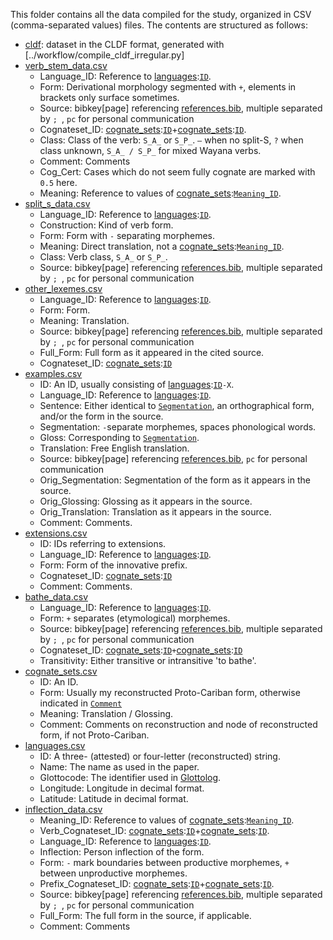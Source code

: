 This folder contains all the data compiled for the study, organized in CSV (comma-separated values) files.
The contents are structured as follows:
* [cldf](cldf): dataset in the CLDF format, generated with [../workflow/compile_cldf_irregular.py]
* [verb_stem_data.csv](data/verb_stem_data.csv)<a name="verb_stem_data">
  * Language_ID<a name="verb_stem_data.Language_ID">: Reference to [languages](#languages):[`ID`](#languages.ID).
  * Form<a name="verb_stem_data.Form">: Derivational morphology segmented with `+`, elements in brackets only surface sometimes.
  * Source<a name="verb_stem_data.Source">: bibkey[page] referencing [references.bib](data/cldf/references.bib), multiple separated by `; `, `pc` for personal communication
  * Cognateset_ID<a name="verb_stem_data.Cognateset_ID">: [cognate_sets](#cognate_sets):[`ID`](#cognate_sets.ID)+[cognate_sets](#cognate_sets):[`ID`](#cognate_sets.ID).
  * Class<a name="verb_stem_data.Class">: Class of the verb: `S_A_` or `S_P_`. `–` when no split-S, `?` when class unknown, `S_A_ / S_P_` for mixed Wayana verbs.
  * Comment<a name="verb_stem_data.Comment">: Comments
  * Cog_Cert<a name="verb_stem_data.Cog_Cert">: Cases which do not seem fully cognate are marked with `0.5` here.
  * Meaning<a name="verb_stem_data.Meaning">: Reference to values of [cognate_sets](#cognate_sets):[`Meaning_ID`](#cognate_sets.Meaning_ID).
* [split_s_data.csv](data/split_s_data.csv)<a name="split_s_data">
  * Language_ID<a name="split_s_data.Language_ID">: Reference to [languages](#languages):[`ID`](#languages.ID).
  * Construction<a name="split_s_data.Construction">: Kind of verb form.
  * Form<a name="split_s_data.Form">: Form with `-` separating morphemes.
  * Meaning<a name="split_s_data.Meaning">: Direct translation, not a [cognate_sets](#cognate_sets):[`Meaning_ID`](#cognate_sets.Meaning_ID).
  * Class<a name="split_s_data.Class">: Verb class, `S_A_` or `S_P_`.
  * Source<a name="split_s_data.Source">: bibkey[page] referencing [references.bib](data/cldf/references.bib), multiple separated by `; `, `pc` for personal communication
* [other_lexemes.csv](data/other_lexemes.csv)<a name="other_lexemes">
  * Language_ID<a name="other_lexemes.Language_ID">: Reference to [languages](#languages):[`ID`](#languages.ID).
  * Form<a name="other_lexemes.Form">: Form.
  * Meaning<a name="other_lexemes.Meaning">: Translation.
  * Source<a name="other_lexemes.Source">: bibkey[page] referencing [references.bib](data/cldf/references.bib), multiple separated by `; `, `pc` for personal communication
  * Full_Form<a name="other_lexemes.Full_Form">: Full form as it appeared in the cited source.
  * Cognateset_ID<a name="other_lexemes.Cognateset_ID">: [cognate_sets](#cognate_sets):[`ID`](#cognate_sets.ID)
* [examples.csv](data/examples.csv)<a name="examples">
  * ID<a name="examples.ID">: An ID, usually consisting of [languages](#languages):[`ID`](#languages.ID)`-X`.
  * Language_ID<a name="examples.Language_ID">: Reference to [languages](#languages):[`ID`](#languages.ID).
  * Sentence<a name="examples.Sentence">: Either identical to [`Segmentation`](#examples.Segmentation), an orthographical form, and/or the form in the source.
  * Segmentation<a name="examples.Segmentation">: `-`separate morphemes, spaces phonological words.
  * Gloss<a name="examples.Gloss">: Corresponding to [`Segmentation`](#examples.Segmentation).
  * Translation<a name="examples.Translation">: Free English translation.
  * Source<a name="examples.Source">: bibkey[page] referencing [references.bib](data/cldf/references.bib), `pc` for personal communication
  * Orig_Segmentation<a name="examples.Orig_Segmentation">: Segmentation of the form as it appears in the source.
  * Orig_Glossing<a name="examples.Orig_Glossing">: Glossing as it appears in the source.
  * Orig_Translation<a name="examples.Orig_Translation">: Translation as it appears in the source.
  * Comment<a name="examples.Comment">: Comments.
* [extensions.csv](data/extensions.csv)<a name="extensions">
  * ID<a name="extensions.ID">: IDs referring to extensions.
  * Language_ID<a name="extensions.Language_ID">: Reference to [languages](#languages):[`ID`](#languages.ID).
  * Form<a name="extensions.Form">: Form of the innovative prefix.
  * Cognateset_ID<a name="extensions.Cognateset_ID">: [cognate_sets](#cognate_sets):[`ID`](#cognate_sets.ID)
  * Comment<a name="extensions.Comment">: Comments.
* [bathe_data.csv](data/bathe_data.csv)<a name="bathe_data">
  * Language_ID<a name="bathe_data.Language_ID">: Reference to [languages](#languages):[`ID`](#languages.ID).
  * Form<a name="bathe_data.Form">: `+` separates (etymological) morphemes.
  * Source<a name="bathe_data.Source">: bibkey[page] referencing [references.bib](data/cldf/references.bib), multiple separated by `; `, `pc` for personal communication
  * Cognateset_ID<a name="bathe_data.Cognateset_ID">: [cognate_sets](#cognate_sets):[`ID`](#cognate_sets.ID)`+`[cognate_sets](#cognate_sets):[`ID`](#cognate_sets.ID)
  * Transitivity<a name="bathe_data.Transitivity">: Either transitive or intransitive 'to bathe'.
* [cognate_sets.csv](data/cognate_sets.csv)<a name="cognate_sets">
  * ID<a name="cognate_sets.ID">: An ID.
  * Form<a name="cognate_sets.Form">: Usually my reconstructed Proto-Cariban form, otherwise indicated in [`Comment`](#cognate_sets.Comment)
  * Meaning<a name="cognate_sets.Meaning">: Translation / Glossing.
  * Comment<a name="cognate_sets.Comment">: Comments on reconstruction and node of reconstructed form, if not Proto-Cariban.
* [languages.csv](data/languages.csv)<a name="languages">
  * ID<a name="languages.ID">: A three- (attested) or four-letter (reconstructed) string.
  * Name<a name="languages.Name">: The name as used in the paper.
  * Glottocode<a name="languages.Glottocode">: The identifier used in [Glottolog](https://www.glottolog.org).
  * Longitude<a name="languages.Longitude">: Longitude in decimal format.
  * Latitude<a name="languages.Latitude">: Latitude in decimal format.
* [inflection_data.csv](data/inflection_data.csv)<a name="inflection_data">
  * Meaning_ID<a name="inflection_data.Meaning_ID">: Reference to values of [cognate_sets](#cognate_sets):[`Meaning_ID`](#cognate_sets.Meaning_ID).
  * Verb_Cognateset_ID<a name="inflection_data.Verb_Cognateset_ID">: [cognate_sets](#cognate_sets):[`ID`](#cognate_sets.ID)+[cognate_sets](#cognate_sets):[`ID`](#cognate_sets.ID).
  * Language_ID<a name="inflection_data.Language_ID">: Reference to [languages](#languages):[`ID`](#languages.ID).
  * Inflection<a name="inflection_data.Inflection">: Person inflection of the form.
  * Form<a name="inflection_data.Form">: `-` mark boundaries between productive morphemes, `+` between unproductive morphemes.
  * Prefix_Cognateset_ID<a name="inflection_data.Prefix_Cognateset_ID">: [cognate_sets](#cognate_sets):[`ID`](#cognate_sets.ID)+[cognate_sets](#cognate_sets):[`ID`](#cognate_sets.ID).
  * Source<a name="inflection_data.Source">: bibkey[page] referencing [references.bib](data/cldf/references.bib), multiple separated by `; `, `pc` for personal communication
  * Full_Form<a name="inflection_data.Full_Form">: The full form in the source, if applicable.
  * Comment<a name="inflection_data.Comment">: Comments

